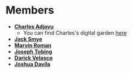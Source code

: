 # Members

- [**Charles Adjovu**](https://twitter.com/CAdjovu)
	- You can find Charles's digital garden [here](https://kylefox1.github.io/Quartz-Test/)
- [**Jack Smye**](https://twitter.com/JackSmye)
- [**Marvin Roman**]()
- [**Joseph Tobing**](https://www.linkedin.com/in/joseph-tobing/)
- [**Darick Velasco**](https://www.linkedin.com/in/darick-velasco-a0a49471/)
- [**Joshua Davila**]()